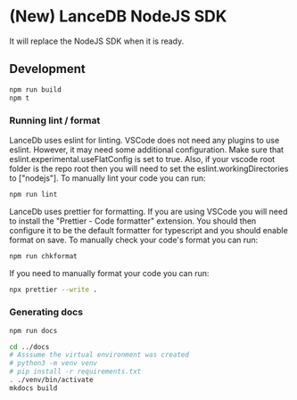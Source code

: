 # (New) LanceDB NodeJS SDK

It will replace the NodeJS SDK when it is ready.

## Development

```sh
npm run build
npm t
```

### Running lint / format

LanceDb uses eslint for linting. VSCode does not need any plugins to use eslint. However, it
may need some additional configuration. Make sure that eslint.experimental.useFlatConfig is
set to true. Also, if your vscode root folder is the repo root then you will need to set
the eslint.workingDirectories to ["nodejs"]. To manually lint your code you can run:

```sh
npm run lint
```

LanceDb uses prettier for formatting. If you are using VSCode you will need to install the
"Prettier - Code formatter" extension. You should then configure it to be the default formatter
for typescript and you should enable format on save. To manually check your code's format you
can run:

```sh
npm run chkformat
```

If you need to manually format your code you can run:

```sh
npx prettier --write .
```

### Generating docs

```sh
npm run docs

cd ../docs
# Asssume the virtual environment was created
# python3 -m venv venv
# pip install -r requirements.txt
. ./venv/bin/activate
mkdocs build
```
